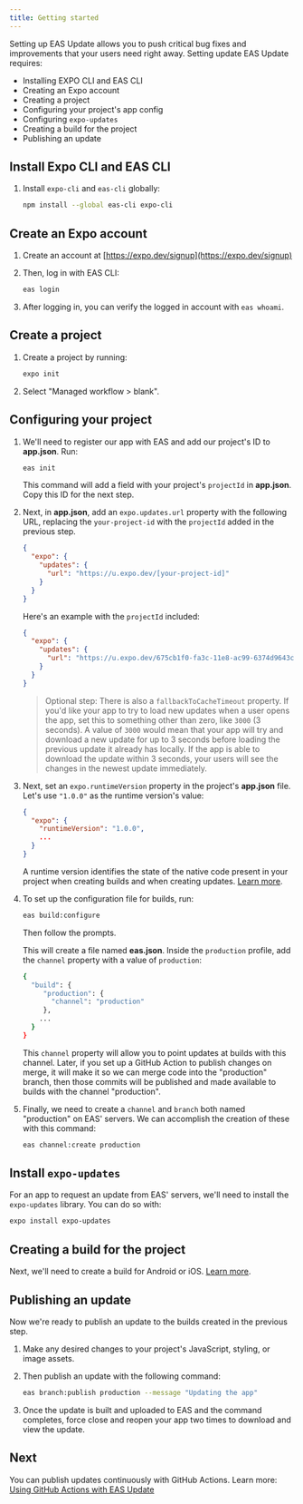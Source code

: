 ```yaml
---
title: Getting started
---
```


Setting up EAS Update allows you to push critical bug fixes and improvements that your users need right away. Setting update EAS Update requires:

- Installing EXPO CLI and EAS CLI
- Creating an Expo account
- Creating a project
- Configuring your project's app config
- Configuring `expo-updates`
- Creating a build for the project
- Publishing an update

## Install Expo CLI and EAS CLI

1. Install `expo-cli` and `eas-cli` globally:

   ```bash
   npm install --global eas-cli expo-cli
   ```

## Create an Expo account

1. Create an account at [https://expo.dev/signup](https://expo.dev/signup)
2. Then, log in with EAS CLI:

   ```bash
   eas login
   ```

3. After logging in, you can verify the logged in account with `eas whoami`.

## Create a project

1. Create a project by running:

   ```bash
   expo init
   ```

2. Select "Managed workflow > blank".

## Configuring your project

1. We'll need to register our app with EAS and add our project's ID to **app.json**. Run:

   ```bash
   eas init
   ```

   This command will add a field with your project's `projectId` in **app.json**. Copy this ID for the next step.

2. Next, in **app.json**, add an `expo.updates.url` property with the following URL, replacing the `your-project-id` with the `projectId` added in the previous step.

   ```json
   {
     "expo": {
       "updates": {
         "url": "https://u.expo.dev/[your-project-id]"
       }
     }
   }
   ```

   Here's an example with the `projectId` included:

   ```json
   {
     "expo": {
       "updates": {
         "url": "https://u.expo.dev/675cb1f0-fa3c-11e8-ac99-6374d9643cb2"
       }
     }
   }
   ```

   > Optional step: There is also a `fallbackToCacheTimeout` property. If you'd like your app to try to load new updates when a user opens the app, set this to something other than zero, like `3000` (3 seconds). A value of `3000` would mean that your app will try and download a new update for up to 3 seconds before loading the previous update it already has locally. If the app is able to download the update within 3 seconds, your users will see the changes in the newest update immediately.

3. Next, set an `expo.runtimeVersion` property in the project's **app.json** file. Let's use `"1.0.0"` as the runtime version's value:

   ```json
   {
     "expo": {
       "runtimeVersion": "1.0.0",
       ...
     }
   }
   ```

   A runtime version identifies the state of the native code present in your project when creating builds and when creating updates. [Learn more](/distribution/runtime-versions).

4. To set up the configuration file for builds, run:

   ```bash
   eas build:configure
   ```

   Then follow the prompts.

   This will create a file named **eas.json**. Inside the `production` profile, add the `channel` property with a value of `production`:

   ```bash
   {
     "build": {
        "production": {
          "channel": "production"
        },
       ...
     }
   }
   ```

   This `channel` property will allow you to point updates at builds with this channel. Later, if you set up a GitHub Action to publish changes on merge, it will make it so we can merge code into the "production" branch, then those commits will be published and made available to builds with the channel "production".

5. Finally, we need to create a `channel` and `branch` both named "production" on EAS' servers. We can accomplish the creation of these with this command:

   ```xml
   eas channel:create production
   ```

## Install `expo-updates`

For an app to request an update from EAS' servers, we'll need to install the `expo-updates` library. You can do so with:

```bash
expo install expo-updates
```

## Creating a build for the project

Next, we'll need to create a build for Android or iOS. [Learn more](/build/setup).

## Publishing an update

Now we're ready to publish an update to the builds created in the previous step.

1. Make any desired changes to your project's JavaScript, styling, or image assets.
2. Then publish an update with the following command:

   ```bash
   eas branch:publish production --message "Updating the app"
   ```

3. Once the update is built and uploaded to EAS and the command completes, force close and reopen your app two times to download and view the update.

## Next

You can publish updates continuously with GitHub Actions. Learn more: [Using GitHub Actions with EAS Update](/preview/eas-update/github-actions)
